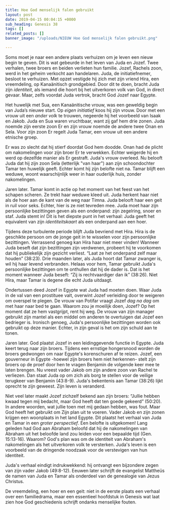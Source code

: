 ```yaml
---
title: Hoe God menselijk falen gebruikt
layout: post
date: 2019-04-15 00:04:15 +0000
sub_heading: Genesis 38
tags: []
related_posts: []
banner_image: "/uploads/NIEUW Hoe God menselijk falen gebruikt.png"

---
```

Soms moet je naar een andere plaats verhuizen om je leven een nieuw begin te geven. Dit is wat gebeurde in het leven van Juda en Jozef. Twee verhalen, twee broers en beiden verlieten hun familie. Jozef, Rachels zoon, werd in het geheim verkocht aan handelaren. Juda, de initiatiefnemer, besloot te verhuizen. Met opzet vestigde hij zich met zijn vriend Hira, een vreemdeling, op Kanaänitisch grondgebied. Door dit te doen, bracht Juda zijn _identiteit_, als iemand die hoort bij het uitverkoren volk van God, in direct gevaar. Maar, zelfs voordat Juda vertrok, bracht God Jozef naar Egypte.

Het huwelijk met Sua, een Kanaänitische vrouw, was een geweldig begin van Juda’s nieuwe start. Op _eigen initiatief_ koos hij zijn vrouw. Door met een vrouw uit een _ander volk_ te trouwen, negeerde hij het voorbeeld van Isaak en Jakob. Juda en Sua waren vruchtbaar, want zij gaf hem drie zonen. Juda noemde zijn eerste zoon Er en zijn vrouw noemde de andere twee Onan en Sela. Voor zijn zoon Er regelt Juda Tamar, een vrouw uit een andere etnische groep.

Er was zo slecht dat hij stierf doordat God hem doodde. Onan had de plicht om nakomelingen voor zijn broer Er te verwekken. Echter weigerde hij en werd op dezelfde manier als Er gestraft. Juda's vrouw overleed. Nu belooft Juda dat hij zijn zoon Sela (letterlijk "van haar") aan zijn schoondochter Tamar ten huwelijk geeft. Echter komt hij zijn belofte niet na. Tamar blijft een weduwe, woont waarschijnlijk weer in haar ouderlijk huis, zonder nakomelingen.

Jaren later. Tamar komt in actie op het moment van het feest van het schapen scheren. Ze trekt haar weduwe kleed uit. Juda herkent haar niet als de hoer aan de kant van de weg naar Timna. Juda belooft haar een geit in ruil voor seks. Echter, hier is ze niet tevreden mee. Juda moet haar zijn persoonlijke bezittingen geven als een onderpand: zijn zegelring, snoer en staf. Juda stemt in! Dit is het diepste punt in het verhaal: Juda geeft het equivalent van zijn _identiteitskaart_ als een onderpand aan een hoer.

Tijdens deze turbulente periode blijft Juda bevriend met Hira. Hira is de geschikte persoon om de jonge geit in te wisselen voor zijn persoonlijke bezittingen. Verrassend genoeg kan Hira haar niet meer vinden! Wanneer Juda beseft dat zijn bezittingen zijn verdwenen, probeert hij te voorkomen dat hij publiekelijk zijn gezicht verliest. “Laat ze het onderpand zelf maar houden” (38:23). Drie maanden later, als Juda hoort dat Tamar zwanger is, wil hij haar levend verbranden. Helaas voor hem, Tamar gebruikt Juda's persoonlijke bezittingen om te onthullen dat hij de dader is. Dat is het moment wanneer Juda beseft: “Zij is rechtvaardiger dan ik” (38:26). Niet Hira, maar Tamar is degene die echt Juda uitdaagt.

Ondertussen deed Jozef in Egypte wat Juda had moeten doen. Waar Juda in de val van een prostituee valt, overwint Jozef verleiding door te weigeren om overspel te plegen. De vrouw van Potifar vraagt Jozef _dag na dag_ om met haar naar bed te gaan. Waarom zou je moeilijk doen, Jozef? Op het moment dat ze hem vastgrijpt, rent hij weg. De vrouw van zijn manager gebruikt zijn mantel als een middel om anderen te overtuigen dat Jozef een bedrieger is. Ironisch genoeg, Juda's persoonlijke bezittingen worden ook gebruikt op deze manier. Echter, in zijn geval is het om zijn schuld aan te tonen.

Jaren later. God plaatst Jozef in een leidinggevende functie in Egypte. Juda keert terug naar zijn broers. Tijdens een ernstige hongersnood worden de broers gedwongen om naar Egypte's korenschuren af te reizen. Jozef, een gouverneur in Egypte -hoewel zijn broers hem niet herkennen- stelt zijn broers op de proef door hen te vragen Benjamin de volgende keer mee te laten brengen. Nu vreest vader Jakob om zijn andere zoon van Rachel te verliezen. Dan staat Juda op om zich als borg te stellen voor de veilige terugkeer van Benjamin (43:8-9). Juda's bekentenis aan Tamar (38:26) lijkt oprecht te zijn geweest. Zijn leven is veranderd.

Niet veel later maakt Jozef zichzelf bekend aan zijn broers: “Jullie hebben kwaad tegen mij bedacht, maar God heeft dat ten goede gekeerd” (50:20). In andere woorden, wat jullie toen met mij gedaan hebben, was fout. Maar God heeft het gebruikt om Zijn plan uit te voeren. Vader Jakob en zijn zonen krijgen een woonplaats in het land Egypte. Dit plaatst het verhaal van Juda en Tamar in een _groter perspectief_. Een belofte is uitgekomen! Lang geleden had God aan Abraham beloofd dat hij de nakomelingen van Abraham uit het beloofde land zou leiden voor een bepaalde tijd (Gen. 15:13-16). Waarom? God's plan was om de identiteit van Abraham's nakomelingen als het uitverkoren volk te versterken. Juda's leven is een voorbeeld van de dringende noodzaak voor de verstevigen van hun identiteit.

Juda's verhaal eindigt indrukwekkend: hij ontvangt een bijzondere zegen van zijn vader Jakob (49:8-12). Eeuwen later schrijft de evangelist Mattheüs de namen van Juda en Tamar als onderdeel van de genealogie van Jezus Christus.

De vreemdeling, een hoer en een geit: niet in de eerste plaats een verhaal over een familiedrama, maar een essentieel hoofdstuk in Genesis wat laat zien hoe God geschiedenis schrijft ondanks menselijke fouten.